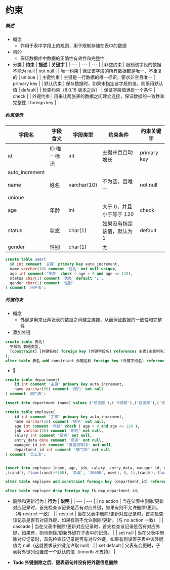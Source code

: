# 约束

##### 概述

- 概念
  - 作用于表中字段上的规则，用于限制存储在表中的数据
- 目的
  - 保证数据库中数据的正确性有效性和完整性
- 分类
  | **约束** | **描述** | **关键字** |
  | --- | --- | --- |
  | 非空约束 | 限制该字段的数据不能为 null | not null |
  | 唯一约束 | 保证该字段的所有数据都是唯一、不重复的 | unioue |
  | 主键约束 | 主键是一行数据的唯一标识，要求非空且唯一 | primary key |
  | 默认约束 | 保存数据时，如果未指定该字段的值，则采用默认值 | default |
  | 检查约束（8.0.16 版本之后） | 保证字段值满足一个条件 | check |
  | 外键约束 | 用来让两张表的数据之间建立连接，保证数据的一致性和完整性 | foreign key |

##### 约束演示

| **字段名**     | **字段含义** | **字段类型** | **约束条件**               | **约束关键字** |
| -------------- | ------------ | ------------ | -------------------------- | -------------- |
| id             | ID 唯一标识  | int          | 主键并且自动增长           | primary key    |
| auto_increment |
| name           | 姓名         | varchar(10)  | 不为空，且唯一             | not null       |
| unioue         |
| age            | 年龄         | int          | 大于 0，并且小于等于 120   | check          |
| status         | 状态         | char(1)      | 如果没有指定该值，默认为 1 | default        |
| gender         | 性别         | char(1)      | 无                         |                |

```sql
create table user(
  id int comment '主键' primary key auto_increment,
  name varchar(10) comment '姓名' not null unique,
  age int comment '年龄' check ( age > 0 and age <= 120),
  status char(1) comment '状态' default '1',
  gender char(1) comment '性别'
) comment '用户表';
```

##### 外键约束

- 概念
  - 外键是用来让两张表的数据之间建立连接，从而保证数据的一致性和完整性
- 添加外键

```sql
create table 表名(
  字段名 数据类型,
  [constraint] [外键名称] foreign key (外键字段名) references 主表(主表列名)
);
alter table 表名 add constriant 外键名称 foreign key (外键字段名) references 主表(主表列名) on update [行为] on delete [行为];
```

- 🌰

```sql
create table department(
    id int comment '主键' primary key auto_increment,
    name varchar(50) comment '部门' not null
) comment '部门表';

insert into department (name) values ('研发部'),('市场部'),('财务部'),('销售部'),('总裁办');

create table employee(
    id int comment '主键' primary key auto_increment,
    name varchar(50) comment '姓名' not null,
    age int comment '年龄' check ( age > 0 and age <= 120 ),
    job varchar(20) comment '职位' not null,
    salary int comment '薪资' not null,
    entry_data date comment '薪资' not null,
    manager_id int comment '直属领导ID' not null,
    department_id int comment '部门ID' not null
) comment '员工表';


insert into employee (name, age, job, salary, entry_data, manager_id, department_id) values (rand(), floor(rand()*100), '总裁', '200000', now(), 0, 5)
,(rand(), floor(rand()*100), '总裁', '20000', now(), 0, 1),(rand(), floor(rand()*100), '总裁', '20000', now(), 0, 1),(rand(), floor(rand()*100), '总裁', '20000', now(), 0, 1);

alter table employee add constraint foreign key (department_id) references department(id);

alter table employee drop foreign key fk_emp_department_id;
```

- 删除和更新行为
  | **行为** | **说明** |
  | --- | --- |
  | no action | 当在父表中删除/更新对应记录时，首先检查该记录是否有对应外键，如果有则不允许删除/更新。（与 restrict 一致） |
  | restrict | 当在父表中删除/更新对应记录时，首先检查该记录是否有对应外键，如果有则不允许删除/更新。（与 no action 一致） |
  | cascade | 当在父表中删除/更新对应记录时，首先检查该记录是否有对应外键，如果有，则也删除/更新外键在子表中的记录。 |
  | set null | 当在父表中删除对应记录时，首先检查该记录是否有对应外键，如果有则设置子表中该外键值为 null（这就要求该外键允许取 null） |
  | set default | 父表有变更时，子表将外键列设置成一个默认的值（innodb 不支持） |

- **Todo 外键删除之后、键表语句并没有把外键信息删除**
